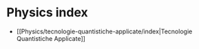 # Physics index

- [[Physics/tecnologie-quantistiche-applicate/index|Tecnologie Quantistiche Applicate]]